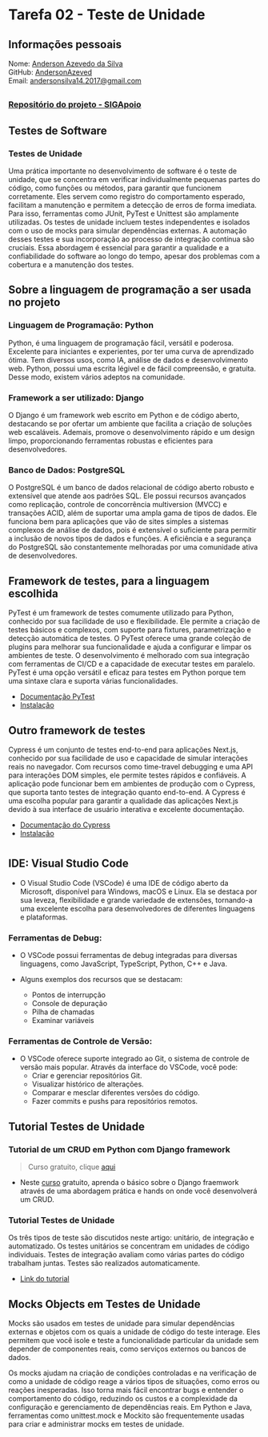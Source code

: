 # Tarefa 02 - Teste de Unidade

###

## Informações pessoais
Nome: [Anderson Azevedo da Silva](https://github.com/AndersonAzeved) <br>
GitHub: [AndersonAzeved](https://github.com/AndersonAzeved)<br>
Email: andersonsilva14.2017@gmail.com

##
### [Repositório do projeto - SIGApoio](https://github.com/tgo-mas/SIGApoio)<br>
##
## Testes de Software

### Testes de Unidade
Uma prática importante no desenvolvimento de software é o teste de unidade, que se concentra em verificar individualmente pequenas partes do código, como funções ou métodos, para garantir que funcionem corretamente. Eles servem como registro do comportamento esperado, facilitam a manutenção e permitem a detecção de erros de forma imediata. Para isso, ferramentas como JUnit, PyTest e Unittest são amplamente utilizadas. Os testes de unidade incluem testes independentes e isolados com o uso de mocks para simular dependências externas. A automação desses testes e sua incorporação ao processo de integração contínua são cruciais. Essa abordagem é essencial para garantir a qualidade e a confiabilidade do software ao longo do tempo, apesar dos problemas com a cobertura e a manutenção dos testes.

## Sobre a linguagem de programação a ser usada no projeto

### Linguagem de Programação: Python
Python, é uma linguagem de programação fácil, versátil e poderosa. Excelente para iniciantes e experientes, por ter uma curva de aprendizado ótima. Tem diversos usos, como IA, análise de dados e desenvolvimento web. Python, possui uma escrita légivel e de fácil compreensão, e gratuita. Desse modo, existem vários adeptos na comunidade. 

### Framework a ser utilizado: Django 
O Django é um framework web escrito em Python e de código aberto, destacando se por ofertar um ambiente que facilita a criação de soluções web escaláveis. Ademais, promove o desenvolvimento rápido e um design limpo, proporcionando ferramentas robustas e eficientes para desenvolvedores.

### Banco de Dados: PostgreSQL
O PostgreSQL é um banco de dados relacional de código aberto robusto e extensível que atende aos padrões SQL. Ele possui recursos avançados como replicação, controle de concorrência multiversion (MVCC) e transações ACID, além de suportar uma ampla gama de tipos de dados. Ele funciona bem para aplicações que vão de sites simples a sistemas complexos de análise de dados, pois é extensível o suficiente para permitir a inclusão de novos tipos de dados e funções. A eficiência e a segurança do PostgreSQL são constantemente melhoradas por uma comunidade ativa de desenvolvedores.

## Framework de testes, para a linguagem escolhida
PyTest é um framework de testes comumente utilizado para Python, conhecido por sua facilidade de uso e flexibilidade. Ele permite a criação de testes básicos e complexos, com suporte para fixtures, parametrização e detecção automática de testes. O PyTest oferece uma grande coleção de plugins para melhorar sua funcionalidade e ajuda a configurar e limpar os ambientes de teste. O desenvolvimento é melhorado com sua integração com ferramentas de CI/CD e a capacidade de executar testes em paralelo. PyTest é uma opção versátil e eficaz para testes em Python porque tem uma sintaxe clara e suporta várias funcionalidades.
* [Documentação PyTest](https://docs.pytest.org/en/stable/contents.html)
* [Instalação](https://docs.pytest.org/en/stable/getting-started.html)

## Outro framework de testes
Cypress é um conjunto de testes end-to-end para aplicações Next.js, conhecido por sua facilidade de uso e capacidade de simular interações reais no navegador. Com recursos como time-travel debugging e uma API para interações DOM simples, ele permite testes rápidos e confiáveis. A aplicação pode funcionar bem em ambientes de produção com o Cypress, que suporta tanto testes de integração quanto end-to-end. A Cypress é uma escolha popular para garantir a qualidade das aplicações Next.js devido à sua interface de usuário interativa e excelente documentação.
* [Documentação do Cypress](https://docs.cypress.io/guides/overview/why-cypress)
* [Instalação](https://docs.cypress.io/guides/getting-started/installing-cypress)

#

## IDE: Visual Studio Code
* O Visual Studio Code (VSCode) é uma IDE de código aberto da Microsoft, disponível para Windows, macOS e Linux. Ela se destaca por sua leveza, flexibilidade e grande variedade de extensões, tornando-a uma excelente escolha para desenvolvedores de diferentes linguagens e plataformas.

### Ferramentas de Debug: 
* O VSCode possui ferramentas de debug integradas para diversas linguagens, como JavaScript, TypeScript, Python, C++ e Java. 

* Alguns exemplos dos recursos que se destacam: 
    * Pontos de interrupção 
    * Console de depuração 
    * Pilha de chamadas 
    * Examinar variáveis


### Ferramentas de Controle de Versão:
* O VSCode oferece suporte integrado ao Git, o sistema de controle de versão mais popular. Através da interface do VSCode, você pode:
    * Criar e gerenciar repositórios Git.
    * Visualizar histórico de alterações.
    * Comparar e mesclar diferentes versões do código.
    * Fazer commits e pushs para repositórios remotos.

## Tutorial Testes de Unidade

### Tutorial de um CRUD em Python com Django framework 
> Curso gratuito, clique [aqui](https://www.udemy.com/course/introducao-ao-django-4-crud-completo-com-banco-de-dados/)
* Neste [curso](https://www.udemy.com/course/introducao-ao-django-4-crud-completo-com-banco-de-dados/) gratuito, aprenda o básico sobre o Django fraemwork através de uma abordagem prática e hands on onde você desenvolverá um CRUD.

### Tutorial Testes de Unidade
Os três tipos de teste são discutidos neste artigo: unitário, de integração e automatizado. Os testes unitários se concentram em unidades de código individuais. Testes de integração avaliam como várias partes do código trabalham juntas. Testes são realizados automaticamente.
* [Link do tutorial](https://medium.com/@habbema/teste-de-software-com-python-ec521876340f)


## Mocks Objects em Testes de Unidade
Mocks são usados em testes de unidade para simular dependências externas e objetos com os quais a unidade de código do teste interage. Eles permitem que você isole e teste a funcionalidade particular da unidade sem depender de componentes reais, como serviços externos ou bancos de dados.

Os mocks ajudam na criação de condições controladas e na verificação de como a unidade de código reage a vários tipos de situações, como erros ou reações inesperadas. Isso torna mais fácil encontrar bugs e entender o comportamento do código, reduzindo os custos e a complexidade da configuração e gerenciamento de dependências reais. Em Python e Java, ferramentas como unittest.mock e Mockito são frequentemente usadas para criar e administrar mocks em testes de unidade.
